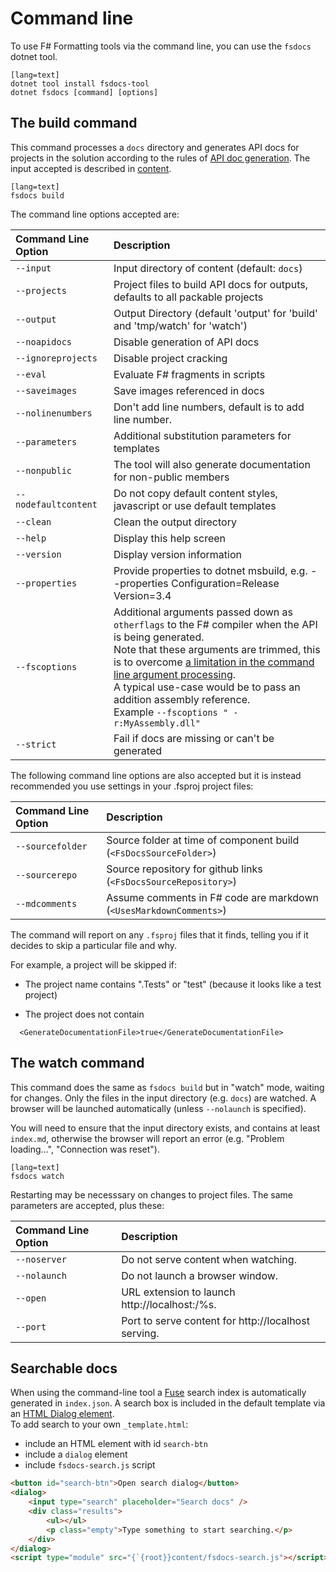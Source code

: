 ﻿---
category: Documentation
categoryindex: 1
index: 2
---
# Command line

To use F# Formatting tools via the command line, you can use the `fsdocs` dotnet tool.

    [lang=text]
    dotnet tool install fsdocs-tool
    dotnet fsdocs [command] [options]

## The build command

This command processes a `docs` directory and generates API docs for projects in the solution according to the
rules of [API doc generation](apidocs.html). The input accepted is described in [content](content.html).

    [lang=text]
    fsdocs build

The command line options accepted are:

| Command Line Option  | Description                                                                                                                                                                                                                                                                                                                                                                                                     |
|:---------------------|:----------------------------------------------------------------------------------------------------------------------------------------------------------------------------------------------------------------------------------------------------------------------------------------------------------------------------------------------------------------------------------------------------------------|
| `--input`            | Input directory of content (default: `docs`)                                                                                                                                                                                                                                                                                                                                                                    |
| `--projects`         | Project files to build API docs for outputs, defaults to all packable projects                                                                                                                                                                                                                                                                                                                                  |
| `--output`           | Output Directory (default 'output' for 'build' and 'tmp/watch' for 'watch')                                                                                                                                                                                                                                                                                                                                     |
| `--noapidocs`        | Disable generation of API docs                                                                                                                                                                                                                                                                                                                                                                                  |
| `--ignoreprojects`   | Disable project cracking                                                                                                                                                                                                                                                                                                                                                                                        |
| `--eval`             | Evaluate F# fragments in scripts                                                                                                                                                                                                                                                                                                                                                                                |
| `--saveimages`       | Save images referenced in docs                                                                                                                                                                                                                                                                                                                                                                                  |
| `--nolinenumbers`    | Don't add line numbers, default is to add line number.                                                                                                                                                                                                                                                                                                                                                          |
| `--parameters`       | Additional substitution parameters for templates                                                                                                                                                                                                                                                                                                                                                                |
| `--nonpublic`        | The tool will also generate documentation for non-public members                                                                                                                                                                                                                                                                                                                                                |
| `--nodefaultcontent` | Do not copy default content styles, javascript or use default templates                                                                                                                                                                                                                                                                                                                                         |
| `--clean`            | Clean the output directory                                                                                                                                                                                                                                                                                                                                                                                      |
| `--help`             | Display this help screen                                                                                                                                                                                                                                                                                                                                                                                        |
| `--version`          | Display version information                                                                                                                                                                                                                                                                                                                                                                                     |
| `--properties`       | Provide properties to dotnet msbuild, e.g. --properties Configuration=Release Version=3.4                                                                                                                                                                                                                                                                                                                       |
| `--fscoptions`       | Additional arguments passed down as `otherflags` to the F# compiler when the API is being generated.<br/>Note that these arguments are trimmed, this is to overcome [a limitation in the command line argument processing](https://github.com/commandlineparser/commandline/issues/58).<br/>A typical use-case would be to pass an addition assembly reference.<br/>Example `--fscoptions " -r:MyAssembly.dll"` |
| `--strict`           | Fail if docs are missing or can't be generated                                                                                                                                                                                                                                                                                                                                                                  |

The following command line options are also accepted but it is instead recommended you use
settings in your .fsproj project files:

| Command Line Option                 |  Description    |
|:-----------------------|:-----------------------------------------|
| `--sourcefolder`       |       Source folder at time of component build (`<FsDocsSourceFolder>`) |
| `--sourcerepo`         |       Source repository for github links (`<FsDocsSourceRepository>`) |
| `--mdcomments`           |     Assume comments in F# code are markdown (`<UsesMarkdownComments>`) |

The command will report on any `.fsproj` files that it finds, telling you if it decides to skip a particular file and why.

For example, a project will be skipped if:

* The project name contains ".Tests" or "test" (because it looks like a test project)

* The project does not contain
```
  <GenerateDocumentationFile>true</GenerateDocumentationFile>
```

## The watch command

This command does the same as `fsdocs build` but in "watch" mode, waiting for changes. Only the files in the input
directory (e.g. `docs`) are watched. A browser will be launched automatically (unless `--nolaunch` is specified).

You will need to ensure that the input directory exists, and contains at least `index.md`, otherwise the browser will
report an error (e.g. "Problem loading...", "Connection was reset").

    [lang=text]
    fsdocs watch

 Restarting may be necesssary on changes to project files. The same parameters are accepted, plus these:

| Command Line Option                 |  Description    |
|:-----------------------|:-----------------------------------------|
| `--noserver`     |   Do not serve content when watching.  |
| `--nolaunch`     |   Do not launch a browser window. |
| `--open`     |   URL extension to launch http://localhost:<port>/%s. |
| `--port`     |   Port to serve content for http://localhost serving. |



## Searchable docs

When using the command-line tool a [Fuse](https://www.fusejs.io/) search index is automatically generated in `index.json`. 
A search box is included in the default template via an [HTML Dialog element](https://developer.mozilla.org/docs/Web/HTML/Element/dialog).  
To add search to your own `_template.html`:

- include an HTML element with id `search-btn`
- include a `dialog` element
- include `fsdocs-search.js` script

```html
<button id="search-btn">Open search dialog</button>
<dialog>
    <input type="search" placeholder="Search docs" />
    <div class="results">
        <ul></ul>
        <p class="empty">Type something to start searching.</p>
    </div>
</dialog>
<script type="module" src="{`{root}}content/fsdocs-search.js"></script>
```
